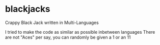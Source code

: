 # blackjacks
Crappy Black Jack written in Multi-Languages

I tried to make the code as similar as possible inbetween languages
There are not "Aces" per say, you can randomly be given a 1 or an 11

